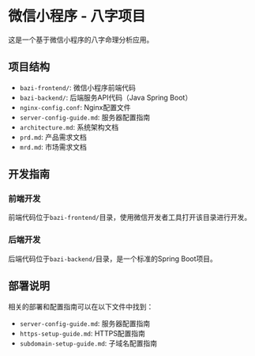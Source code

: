 # 微信小程序 - 八字项目

这是一个基于微信小程序的八字命理分析应用。

## 项目结构

- `bazi-frontend/`: 微信小程序前端代码
- `bazi-backend/`: 后端服务API代码（Java Spring Boot）
- `nginx-config.conf`: Nginx配置文件
- `server-config-guide.md`: 服务器配置指南
- `architecture.md`: 系统架构文档
- `prd.md`: 产品需求文档
- `mrd.md`: 市场需求文档

## 开发指南

### 前端开发
前端代码位于`bazi-frontend/`目录，使用微信开发者工具打开该目录进行开发。

### 后端开发
后端代码位于`bazi-backend/`目录，是一个标准的Spring Boot项目。

## 部署说明

相关的部署和配置指南可以在以下文件中找到：
- `server-config-guide.md`: 服务器配置指南
- `https-setup-guide.md`: HTTPS配置指南
- `subdomain-setup-guide.md`: 子域名配置指南 